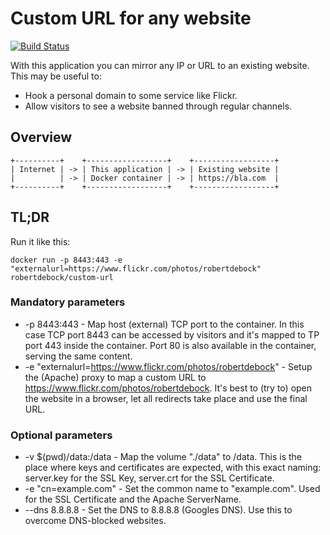 # Custom URL for any website
[![Build Status](https://travis-ci.org/robertdebock/mirror.svg?branch=master)](https://travis-ci.org/robertdebock/mirror)

With this application you can mirror any IP or URL to an existing website. This may be useful to:
- Hook a personal domain to some service like Flickr.
- Allow visitors to see a website banned through regular channels.

## Overview
````
+----------+    +------------------+    +------------------+
| Internet | -> | This application | -> | Existing website |
|          | -> | Docker container | -> | https://bla.com  |
+----------+    +------------------+    +------------------+
````

## TL;DR
Run it like this:
````
docker run -p 8443:443 -e "externalurl=https://www.flickr.com/photos/robertdebock" robertdebock/custom-url
````

### Mandatory parameters
- -p 8443:443 - Map host (external) TCP port to the container. In this case TCP port 8443 can be accessed by visitors and it's mapped to TP port 443 inside the container. Port 80 is also available in the container, serving the same content.
- -e "externalurl=https://www.flickr.com/photos/robertdebock" - Setup the (Apache) proxy to map a custom URL to https://www.flickr.com/photos/robertdebock. It's best to (try to) open the website in a browser, let all redirects take place and use the final URL.

### Optional parameters
- -v $(pwd)/data:/data - Map the volume "./data" to /data. This is the place where keys and certificates are expected, with this exact naming: server.key for the SSL Key, server.crt for the SSL Certificate.
- -e "cn=example.com" - Set the common name to "example.com". Used for the SSL Certificate and the Apache ServerName.
- --dns 8.8.8.8 - Set the DNS to 8.8.8.8 (Googles DNS). Use this to overcome DNS-blocked websites.
